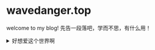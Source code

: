 # wavedanger.top
welcome to my blog!
先告一段落吧，学而不思，有什么用！
<details>
  <summary>好想爱这个世界啊</summary>
[好想爱这个世界啊](https://www.bilibili.com/video/av78067912/)
</details>
